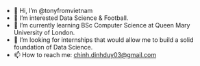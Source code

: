 - 👋 Hi, I’m @tonyfromvietnam
- 👀 I’m interested Data Science & Football.
- 🌱 I’m currently learning BSc Computer Science at Queen Mary University of London.
- 💞️ I’m looking for internships that would allow me to build a solid foundation of Data Science.
- 📫 How to reach me: chinh.dinhduy03@gmail.com

<!---
tonyfromvietnam/tonyfromvietnam is a ✨ special ✨ repository because its `README.md` (this file) appears on your GitHub profile.
You can click the Preview link to take a look at your changes.
--->
